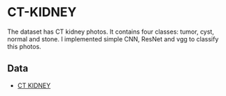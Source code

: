 # CT-KIDNEY
The dataset has CT kidney photos. It contains four classes: tumor, cyst, normal and stone. I implemented simple CNN, ResNet and vgg to classify this photos.

## Data
  - [CT KIDNEY](https://www.kaggle.com/datasets/nazmul0087/ct-kidney-dataset-normal-cyst-tumor-and-stone?resource=download)
